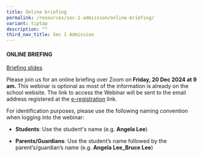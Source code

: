 ```yaml
---
title: Online briefing
permalink: /resources/sec-1-admission/online-briefing/
variant: tiptap
description: ""
third_nav_title: Sec 1 Admission
---
```

<h4><strong>ONLINE BRIEFING</strong></h4>
<p><a href="/resources/parents/sec-1-briefing-slides/" rel="noopener nofollow" target="_blank">Briefing slides</a>
</p>
<p>Please join us for an online briefing over Zoom on<strong> Friday, 20 Dec 2024 at 9 am.</strong> This
webinar is optional as most of the information is already on the school
website. The link to access the Webinar will be sent to the email address
registered at the <a href="/resources/sec-1-admission/registration/" rel="noopener nofollow" target="_blank">e-registration</a> link.</p>
<p>For identification purposes, please use the following naming convention
when logging into the webinar:</p>
<ul data-tight="true" class="tight">
<li>
<p><strong>Students</strong>: Use the student's name (e.g. <strong>Angela Lee</strong>)</p>
</li>
<li>
<p><strong>Parents/Guardians</strong>: Use the student’s name followed by
the parent’s/guardian’s name (e.g. <strong>Angela Lee_Bruce Lee</strong>)</p>
</li>
</ul>
<p></p>